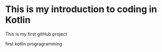 # This is my introduction to coding in Kotlin
This is my first gitHub project

first kotlin progragramming
